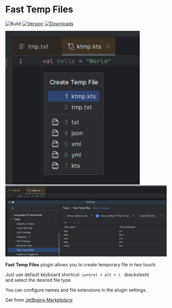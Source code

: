 # Fast Temp Files

![Build](https://github.com/stykalin/fast-temp-files/workflows/Build/badge.svg)
[![Version](https://img.shields.io/jetbrains/plugin/v/23506.svg)](https://plugins.jetbrains.com/plugin/23506)
[![Downloads](https://img.shields.io/jetbrains/plugin/d/23506.svg)](https://plugins.jetbrains.com/plugin/23506)

<img src="https://raw.githubusercontent.com/stykalin/fast-temp-files/master/img/show-exiting.png" title="Create menu" width="420" alt="show-exiting"/>
<img src="https://raw.githubusercontent.com/stykalin/fast-temp-files/master/img/show-existing-settings.png" title="Settings dialog" width="600"  alt="show-existing-settings"/>

<!-- Plugin description -->
**Fast Temp Files** plugin allows you to create temporary file in two touch.

Just use default keyboard shortcut: `control + alt + \ ` (_backslash_)  
and select the desired file type.

You can configure names and file extensions in the plugin settings.
<!-- Plugin description end -->
Get from [JetBrains Marketplace](https://plugins.jetbrains.com/plugin/23506-fast-temp-files)